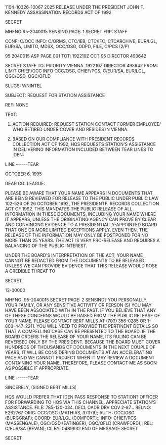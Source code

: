 1104-10326-10067 2025 RELEASE UNDER THE PRESIDENT JOHN F. KENNEDY ASSASSINATION RECORDS ACT OF 1992

SECRET

MHFNO:95-2040015 SENSIND PAGE: 1
SECRET FRP:
STAFF

CONF: C/OCC INFO: C/ORMS, CTC/IEB, CTC/IFC, CTCARCHIVE, EUR/LGL,
EUR/SA, LIMITO, MDSX, OCC/OSG, ODPD, FILE, C/PCS (2/P)

95 2040015 ASP PAGE 001
TOT: 192210Z OCT 95 DIRECTOR 493642

SECRET
STAFF
TO: PRIORITY VIENNA. 192210Z DIRECTOR 493642
FROM: LIMIT CHIEF/OCC INFO OCC/OSG, CHIEF/PCS, C/EUR/SA, EUR/LGL,
OGC/OSD, OGC/OFLD

SLUGS: WNINTEL

SUBJECT: REQUEST FOR STATION ASSISTANCE

REF: NONE

TEXT:

1. ACTION REQUIRED: REQUEST STATION CONTACT FORMER EMPLOYEE/
WHO
RETIRED UNDER COVER AND RESIDES IN VIENNA.

2. BASED ON OUR COMPLIANCE WITH PRESIDENT<JFK ASSASSINATION>
RECORDS COLLECTION ACT OF 1992, HQS REQUESTS STATION'S ASSISTANCE
IN DELIVERING INFORMATION INCLUDED BETWEEN TEAR LINES TO IDEN:

LINE ------TEAR

OCTOBER 6, 1995

DEAR COLLEAGUE:

PLEASE BE AWARE THAT YOUR NAME APPEARS IN DOCUMENTS THAT ARE
BEING REVIEWED FOR RELEASE TO THE PUBLIC UNDER PUBLIC LAW 102-526
OF 26 OCTOBER 1992, THE PRESIDENT<JOHN>F.<KENNEDY ASSASSINATION>
RECORDS COLLECTION ACT OF 1992. THIS MANDATES THE PUBLIC RELEASE
OF ALL INFORMATION IN THESE DOCUMENTS, INCLUDING YOUR NAME WHERE
IT APPEARS, UNLESS THE ORIGINATING AGENCY CAN PROVE BY CLEAR AND
CONVINCING EVIDENCE TO A PRESIDENTIALLY-APPOINTED BOARD THAT ONE
OR MORE LIMITED EXCEPTIONS APPLY. EVEN THEN, THE RELEASE OF THE
INFORMATION MAY ONLY BE POSTPONED FOR NO MORE THAN 25 YEARS. THE
ACT IS VERY PRO-RELEASE AND REQUIRES A BALANCING OF THE PUBLIC
INTEREST.

UNDER THE BOARD'S INTERPRETATION OF THE ACT, YOUR NAME CANNOT
BE REDACTED FROM THE DOCUMENTS TO BE RELEASED UNLESS WE CAN
PROVIDE EVIDENCE THAT THIS RELEASE WOULD POSE A CREDIBLE THREAT TO

SECRET

13-00000

MHFNO: 95-2040015 SECRET PAGE: 2
SENSIND?
YOU PERSONALLY, YOUR FAMILY, OR ANY SENSITIVE ACTIVITY OR
PERSON (S) YOU MAY HAVE BEEN ASSOCIATED WITH IN THE PAST. IF YOU
BELIEVE THAT ANY OF THESE CONCERNS WOULD BE RAISED FROM THE PUBLIC
RELEASE OF YOUR NAME, PLEASE CONTACT BERT MILLS AT (703) 356-0285
OR 1-800-447-2211. YOU WILL NEED TO PROVIDE THE PERTINENT DETAILS
SO THAT A COMPELLING CASE CAN BE PRESENTED TO THE BOARD. IF THE
BOARD ORDERS THE RELEASE OF YOUR NAME, ITS RULING CAN BE REVERSED
ONLY BY THE PRESIDENT. BECAUSE THE BOARD MUST COVER HUNDREDS OF
THOUSANDS OF DOCUMENTS IN THE NEXT COUPLE OF YEARS, IT WILL BE
CONSIDERING DOCUMENTS AT AN ACCELERATING PACE AND WE CANNOT
PROJECT WHEN IT MAY REVIEW A DOCUMENT CONTAINING YOUR NAME.
THEREFORE, PLEASE CONTACT ME AS SOON AS POSSIBLE IF APPROPRIATE.

LINE ------TEAR

SINCERELY,
(SIGNED BERT MILLS)

HQS WOULD PREFER THAT IDEN PASS RESPONSE TO STATION?
OFFICER FOR FORWARDING TO HQS VIA THIS CHANNEL. APPRECIATE
STATION'S ASSISTANCE.
FILE: 785-120-034. DECL OADR DRV COV 2-87...
RELNO: E262767
ORIG: OCC/OSG (MATHIAS, 37076); AUTH: OCC/OSG (BURGGRAF); COORD:
EUR/LGL (COMFORT);; INFO: CHIEF/PCS (MASSENGALE), OGC/OSD
(EATINGER), OGC/OFLD (CRAWFORD);; REL: C/EUR/SA (BEVAN); CL BY:
0489932
END OF MESSAGE
SECRET

SECRET
